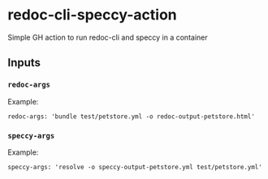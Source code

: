 # redoc-cli-speccy-action

Simple GH action to run redoc-cli and speccy in a container

## Inputs

### `redoc-args`

Example:

``` 
redoc-args: 'bundle test/petstore.yml -o redoc-output-petstore.html'
```

### `speccy-args`

Example:

```
speccy-args: 'resolve -o speccy-output-petstore.yml test/petstore.yml'
```
